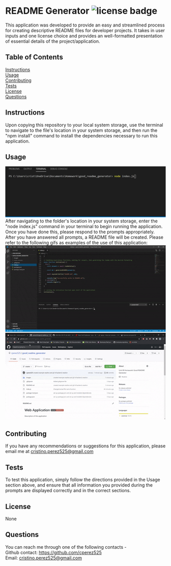 
  # README Generator ![license badge](https://img.shields.io/static/v1?label=license&message=None&color=red)
  This application was developed to provide an easy and streamlined process for creating descriptive README files for developer projects. It takes in user inputs and one license choice and provides an well-formatted presentation of essential details of the project/application.

  ## Table of Contents
  [Instructions](#instructions)  
  [Usage](#usage)  
  [Contributing](#contributing)  
  [Tests](#tests)  
  [License](#license)  
  [Questions](#questions)

  ## Instructions
  Upon copying this repository to your local system storage, use the terminal to navigate to the file's location in your system storage, and then run the "npm install" command to install the dependencies necessary to run this application.

  ## Usage
  ![node command screenshot](images/node_command.JPG) After navigating to the folder's location in your system storage, enter the "node index.js" command in your terminal to begin running the application. Once you have done this, please respond to the prompts appropriately. After you have answered all prompts, a README file will be created. Please refer to the following gifs as examples of the use of this application:  
  ![backend video](images/create_example.gif)  ![result video](images/result_example.gif)

  ## Contributing
  If you have any recommendations or suggestions for this application, please email me at cristino.perez525@gmail.com

  ## Tests
  To test this application, simply follow the directions provided in the Usage section above, and ensure that all information you provided during the prompts are displayed correctly and in the correct sections.

  ## License
  None

  ## Questions
  You can reach me through one of the following contacts -  
  Github contact: https://github.com/cperez525  
  Email: cristino.perez525@gmail.com
